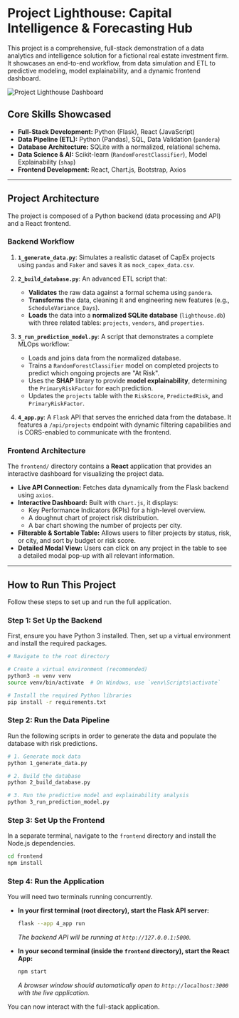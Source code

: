 # Project Lighthouse: Capital Intelligence & Forecasting Hub

This project is a comprehensive, full-stack demonstration of a data analytics and intelligence solution for a fictional real estate investment firm. It showcases an end-to-end workflow, from data simulation and ETL to predictive modeling, model explainability, and a dynamic frontend dashboard.

![Project Lighthouse Dashboard](https://i.imgur.com/9a5x4rY.png)

## Core Skills Showcased
- **Full-Stack Development:** Python (Flask), React (JavaScript)
- **Data Pipeline (ETL):** Python (Pandas), SQL, Data Validation (`pandera`)
- **Database Architecture:** SQLite with a normalized, relational schema.
- **Data Science & AI:** Scikit-learn (`RandomForestClassifier`), Model Explainability (`shap`)
- **Frontend Development:** React, Chart.js, Bootstrap, Axios

---

## Project Architecture

The project is composed of a Python backend (data processing and API) and a React frontend.

### Backend Workflow

1.  **`1_generate_data.py`**: Simulates a realistic dataset of CapEx projects using `pandas` and `Faker` and saves it as `mock_capex_data.csv`.

2.  **`2_build_database.py`**: An advanced ETL script that:
    *   **Validates** the raw data against a formal schema using `pandera`.
    *   **Transforms** the data, cleaning it and engineering new features (e.g., `ScheduleVariance_Days`).
    *   **Loads** the data into a **normalized SQLite database** (`lighthouse.db`) with three related tables: `projects`, `vendors`, and `properties`.

3.  **`3_run_prediction_model.py`**: A script that demonstrates a complete MLOps workflow:
    *   Loads and joins data from the normalized database.
    *   Trains a `RandomForestClassifier` model on completed projects to predict which ongoing projects are "At Risk".
    *   Uses the **SHAP** library to provide **model explainability**, determining the `PrimaryRiskFactor` for each prediction.
    *   Updates the `projects` table with the `RiskScore`, `PredictedRisk`, and `PrimaryRiskFactor`.

4.  **`4_app.py`**: A `Flask` API that serves the enriched data from the database. It features a `/api/projects` endpoint with dynamic filtering capabilities and is CORS-enabled to communicate with the frontend.

### Frontend Architecture

The `frontend/` directory contains a **React** application that provides an interactive dashboard for visualizing the project data.

- **Live API Connection:** Fetches data dynamically from the Flask backend using `axios`.
- **Interactive Dashboard:** Built with `Chart.js`, it displays:
    - Key Performance Indicators (KPIs) for a high-level overview.
    - A doughnut chart of project risk distribution.
    - A bar chart showing the number of projects per city.
- **Filterable & Sortable Table:** Allows users to filter projects by status, risk, or city, and sort by budget or risk score.
- **Detailed Modal View:** Users can click on any project in the table to see a detailed modal pop-up with all relevant information.

---

## How to Run This Project

Follow these steps to set up and run the full application.

### Step 1: Set Up the Backend

First, ensure you have Python 3 installed. Then, set up a virtual environment and install the required packages.

```bash
# Navigate to the root directory

# Create a virtual environment (recommended)
python3 -m venv venv
source venv/bin/activate  # On Windows, use `venv\Scripts\activate`

# Install the required Python libraries
pip install -r requirements.txt
```

### Step 2: Run the Data Pipeline

Run the following scripts in order to generate the data and populate the database with risk predictions.

```bash
# 1. Generate mock data
python 1_generate_data.py

# 2. Build the database
python 2_build_database.py

# 3. Run the predictive model and explainability analysis
python 3_run_prediction_model.py
```

### Step 3: Set Up the Frontend

In a separate terminal, navigate to the `frontend` directory and install the Node.js dependencies.

```bash
cd frontend
npm install
```

### Step 4: Run the Application

You will need two terminals running concurrently.

- **In your first terminal (root directory), start the Flask API server:**
  ```bash
  flask --app 4_app run
  ```
  *The backend API will be running at `http://127.0.0.1:5000`.*

- **In your second terminal (inside the `frontend` directory), start the React App:**
  ```bash
  npm start
  ```
  *A browser window should automatically open to `http://localhost:3000` with the live application.*

You can now interact with the full-stack application.